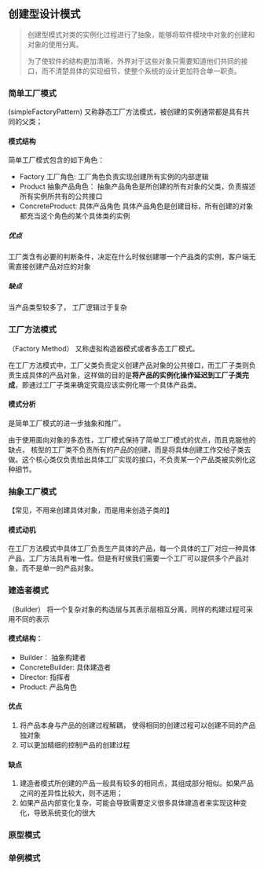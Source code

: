 ## 创建型设计模式
> 创建型模式对类的实例化过程进行了抽象，能够将软件模块中对象的创建和对象的使用分离。
>
> 为了使软件的结构更加清晰，外界对于这些对象只需要知道他们共同的接口，而不清楚具体的实现细节，使整个系统的设计更加符合单一职责。
### 简单工厂模式
(simpleFactoryPattern)
又称静态工厂方法模式，被创建的实例通常都是具有共同的父类；
#### 模式结构
简单工厂模式包含的如下角色：
- Factory 工厂角色:
  工厂角色负责实现创建所有实例的内部逻辑
- Product 抽象产品角色：
  抽象产品角色是所创建的所有对象的父类，负责描述所有实例所共有的公共接口
- ConcreteProduct: 具体产品角色
  具体产品角色是创建目标，所有创建的对象都充当这个角色的某个具体类的实例
##### 优点
工厂类含有必要的判断条件，决定在什么时候创建哪一个产品类的实例，客户端无需直接创建产品对应的对象
##### 缺点
当产品类型较多了， 工厂逻辑过于复杂

### 工厂方法模式
（Factory Method）
又称虚拟构造器模式或者多态工厂模式。

在工厂方法模式中，工厂父类负责定义创建产品对象的公共接口，而工厂子类则负责生成具体的产品对象，这样做的目的是**将产品的实例化操作延迟到工厂子类完成**，即通过工厂子类来确定究竟应该实例化哪一个具体产品类。

#### 模式分析
是简单工厂模式的进一步抽象和推广。

由于使用面向对象的多态性，工厂模式保持了简单工厂模式的优点，而且克服他的缺点， 核型的工厂类不负责所有的产品的创建，而是将具体创建工作交给子类去做。这个核心类仅负责给出具体工厂实现的接口，不负责某一个产品类被实例化这种细节。

### 抽象工厂模式
【常见，不用来创建具体对象，而是用来创造子类的】
#### 模式动机
在工厂方法模式中具体工厂负责生产具体的产品，每一个具体的工厂对应一种具体产品，工厂方法具有唯一性。但是有时侯我们需要一个工厂可以提供多个产品对象，而不是单一的产品对象。


### 建造者模式
（Builder）
将一个复杂对象的构造层与其表示层相互分离，同样的构建过程可采用不同的表示
#### 模式结构：
- Builder： 抽象构建者
- ConcreteBuilder: 具体建造者
- Director: 指挥者
- Product: 产品角色

#### 优点
1. 将产品本身与产品的创建过程解耦， 使得相同的创建过程可以创建不同的产品独对象
2. 可以更加精细的控制产品的创建过程

#### 缺点
1. 建造者模式所创建的产品一般具有较多的相同点，其组成部分相似。如果产品之间的差异性比较大，则不适用；
2. 如果产品内部变化复杂，可能会导致需要定义很多具体建造者来实现这种变化，导致系统变化的很大

### 原型模式
### 单例模式
